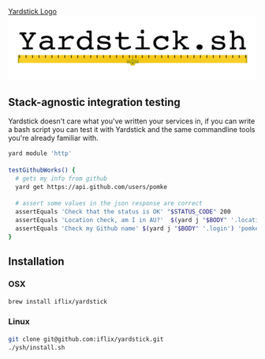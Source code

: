 [Yardstick Logo](https://raw.githubusercontent.com/iflix/yardstick/master/ysh/yardstick.png)
![Yardstick Logo](/ysh/yardstick.png?raw=true)
##  Stack-agnostic integration testing

Yardstick doesn't care what you've written your services in, if you can
write a bash script you can test it with Yardstick and the same commandline
tools you're already familiar with. 


```bash
yard module 'http'

testGithubWorks() {
  # gets my info from github
  yard get https://api.github.com/users/pomke

  # assert some values in the json response are correct
  assertEquals 'Check that the status is OK' "$STATUS_CODE" 200
  assertEquals 'Location check, am I in AU?'  $(yard j "$BODY" '.location') 'Australia'
  assertEquals 'Check my Github name' $(yard j "$BODY" '.login') 'pomke'
}
```

## Installation 

### OSX

```bash
brew install iflix/yardstick
```

### Linux

```bash
git clone git@github.com:iflix/yardstick.git
./ysh/install.sh
```

